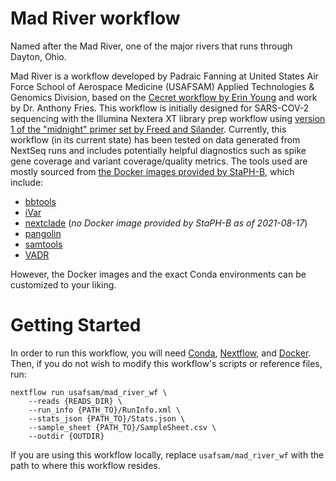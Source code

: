 # Mad River workflow

Named after the Mad River, one of the major rivers that runs through Dayton, Ohio.

Mad River is a workflow developed by Padraic Fanning at United States Air Force School of Aerospace Medicine (USAFSAM) Applied Technologies & Genomics Division, based on the [Cecret workflow by Erin Young](https://github.com/UPHL-BioNGS/Cecret) and work by Dr. Anthony Fries.
This workflow is initially designed for SARS-COV-2 sequencing with the Illumina Nextera XT library prep workflow using [version 1 of the "midnight" primer set by Freed and Silander](https://www.protocols.io/view/sars-cov2-genome-sequencing-protocol-1200bp-amplic-btsrnnd6).
Currently, this workflow (in its current state) has been tested on data generated from NextSeq runs and includes potentially helpful diagnostics such as spike gene coverage and variant coverage/quality metrics.
The tools used are mostly sourced from [the Docker images provided by StaPH-B](https://github.com/StaPH-B/docker-builds), which include:

- [bbtools](https://jgi.doe.gov/data-and-tools/bbtools/)
- [iVar](https://andersen-lab.github.io/ivar/html/)
- [nextclade](https://github.com/nextstrain/nextclade) (_no Docker image provided by StaPH-B as of 2021-08-17_)
- [pangolin](https://cov-lineages.org/resources/pangolin.html)
- [samtools](https://www.htslib.org/)
- [VADR](https://github.com/ncbi/vadr)

However, the Docker images and the exact Conda environments can be customized to your liking.

# Getting Started

In order to run this workflow, you will need [Conda](https://docs.conda.io/en/latest/miniconda.html), [Nextflow](https://www.nextflow.io), and [Docker](https://www.docker.com/).
Then, if you do not wish to modify this workflow's scripts or reference files, run:

```none
nextflow run usafsam/mad_river_wf \
    --reads {READS_DIR} \
    --run_info {PATH_TO}/RunInfo.xml \
    --stats_json {PATH_TO}/Stats.json \
    --sample_sheet {PATH_TO}/SampleSheet.csv \
    --outdir {OUTDIR}
```

If you are using this workflow locally, replace `usafsam/mad_river_wf` with the path to where this workflow resides.

